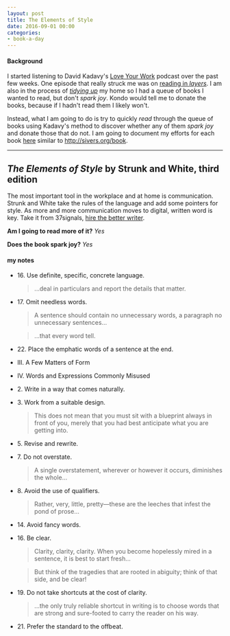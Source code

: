 ```yaml
---
layout: post
title: The Elements of Style
date: 2016-09-01 00:00
categories:
- book-a-day
---
```


#### Background
I started listening to David Kadavy's [Love Your Work][lyw] podcast over the past few weeks. One episode that really struck me was on [reading in _layers_][layers]. I am also in the process of [_tidying up_][tidy] my home so I had a queue of books I wanted to read, but don't _spark joy_. Kondo would tell me to donate the books, because if I hadn't read them I likely won't.

[lyw]: http://kadavy.net/blog/archive/podcast/
[layers]: http://kadavy.net/blog/posts/love-your-work-episode-12-stop-reading-books-straight-through-start-reading-in-layers/
[tidy]: http://www.worldcat.org/title/life-changing-magic-of-tidying-up-the-japanese-art-of-decluttering-and-organizing/oclc/879469400

Instead, what I am going to do is try to quickly _read_ through the queue of books using Kadavy's method to discover whether any of them _spark joy_ and donate those that do not. I am going to document my efforts for each book [here] similar to <http://sivers.org/book>.

[here]: /book

---

## _The Elements of Style_ by Strunk and White, third edition

The most important tool in the workplace and at home is communication. Strunk and White take the rules of the language and add some pointers for style. As more and more communication moves to digital, written word is key. Take it from 37signals, [hire the better writer][hire].

[hire]: https://signalvnoise.com/archives2/hiring_tip.php

**Am I going to read more of it?** _Yes_

**Does the book spark joy?** _Yes_

#### my notes

* 16\. Use definite, specific, concrete language.

    > ...deal in particulars and report the details that matter.

* 17\. Omit needless words.

    > A sentence should contain no unnecessary words, a paragraph no unnecessary sentences...

    > ...that every word tell.

* 22\. Place the emphatic words of a sentence at the end.

* III. A Few Matters of Form

* IV. Words and Expressions Commonly Misused

* 2\. Write in a way that comes naturally.

* 3\. Work from a suitable design.

    > This does not mean that you must sit with a blueprint always in front of you, merely that you had best anticipate what you are getting into.

* 5\. Revise and rewrite.

* 7\. Do not overstate.

    > A single overstatement, wherever or however it occurs, diminishes the whole...

* 8\. Avoid the use of qualifiers.

    > Rather, very, little, pretty&mdash;these are the leeches that infest the pond of prose...

* 14\. Avoid fancy words.

* 16\. Be clear.

    > Clarity, clarity, clarity. When you become hopelessly mired in a sentence, it is best to start fresh...

    > But think of the tragedies that are rooted in abiguity; think of that side, and be clear!

* 19\. Do not take shortcuts at the cost of clarity.

    > ...the only truly reliable shortcut in writing is to choose words that are strong and sure-footed to carry the reader on his way.

* 21\. Prefer the standard to the offbeat.
